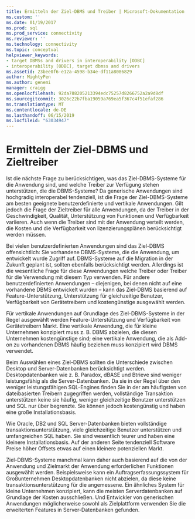 ```yaml
---
title: Ermitteln der Ziel-DBMS und Treiber | Microsoft-Dokumentation
ms.custom: ''
ms.date: 01/19/2017
ms.prod: sql
ms.prod_service: connectivity
ms.reviewer: ''
ms.technology: connectivity
ms.topic: conceptual
helpviewer_keywords:
- target DBMSs and drivers in interoperability [ODBC]
- interoperability [ODBC], target dbmss and drivers
ms.assetid: 23bee0f6-e12a-4598-b34e-df11a8086829
author: MightyPen
ms.author: genemi
manager: craigg
ms.openlocfilehash: 92da788205213394edc75257d8266752a2a9d8df
ms.sourcegitcommit: 3026c22b7fba19059a769ea5f367c4f51efaf286
ms.translationtype: MT
ms.contentlocale: de-DE
ms.lasthandoff: 06/15/2019
ms.locfileid: "63034947"
---
```

# <a name="determining-the-target-dbmss-and-drivers"></a>Ermitteln der Ziel-DBMS und Zieltreiber
Ist die nächste Frage zu berücksichtigen, was das Ziel-DBMS-Systeme für die Anwendung sind, und welche Treiber zur Verfügung stehen unterstützen, die die DBMS-Systeme? Da generische Anwendungen sind hochgradig interoperabel tendenziell, ist die Frage der Ziel-DBMS-Systeme am besten geeignete benutzerdefinierte und vertikale Anwendungen. Gilt jedoch die Frage der Zieltreiber für alle Anwendungen, da der Treiber in der Geschwindigkeit, Qualität, Unterstützung von Funktionen und Verfügbarkeit variieren. Auch wenn die Treiber sind mit der Anwendung verteilt werden, die Kosten und die Verfügbarkeit von lizenzierungsplänen berücksichtigt werden müssen.  
  
 Bei vielen benutzerdefinierten Anwendungen sind das Ziel-DBMS offensichtlich: Sie vorhandene DBMS-Systeme, die die Anwendung, um entwickelt wurde Zugriff auf. DBMS-Systeme auf die Migration in der Zukunft geplant ist, sollten ebenfalls berücksichtigt werden. Allerdings ist die wesentliche Frage für diese Anwendungen welche Treiber oder Treiber für die Verwendung mit diesem Typ verwenden. Für andere benutzerdefinierten Anwendungen – diejenigen, bei denen nicht auf eine vorhandene DBMS entwickelt wurden – kann das Ziel-DBMS basierend auf Feature-Unterstützung, Unterstützung für gleichzeitige Benutzer, Verfügbarkeit von Gerätetreibern und kostengünstige ausgewählt werden.  
  
 Für vertikale Anwendungen auf Grundlage des Ziel-DBMS-Systeme in der Regel ausgewählt werden Feature-Unterstützung und Verfügbarkeit von Gerätetreibern Markt. Eine vertikale Anwendung, die für kleine Unternehmen konzipiert muss z. B. DBMS abzielen, die diesen Unternehmen kostengünstige sind; eine vertikale Anwendung, die als Add-on zu vorhandenen DBMS häufig beziehen muss konzipiert wird DBMS verwendet.  
  
 Beim Auswählen eines Ziel-DBMS sollten die Unterschiede zwischen Desktop und Server-Datenbanken berücksichtigt werden. Desktopdatenbanken wie z. B. Paradox, dBASE und Btrieve sind weniger leistungsfähig als die Server-Datenbanken. Da sie in der Regel über den weniger leistungsfähigen SQL-Engines finden Sie in der am häufigsten von dateibasierten Treibern zugegriffen werden, vollständige Transaktion unterstützen keine sie häufig, weniger gleichzeitige Benutzer unterstützen und SQL nur über begrenzte. Sie können jedoch kostengünstig und haben eine große Installationsbasis.  
  
 Wie Oracle, DB2 und SQL Server-Datenbanken bieten vollständige transaktionsunterstützung, viele gleichzeitige Benutzer unterstützen und umfangreichen SQL haben. Sie sind wesentlich teurer und haben eine kleinere Installationsbasis. Auf der anderen Seite tendenziell Software Preise höher Offsets etwas auf einen kleinere potenziellen Markt.  
  
 Ziel-DBMS-Systeme manchmal kann daher auch basierend auf die von der Anwendung und Zielmarkt der Anwendung erforderlichen Funktionen ausgewählt werden. Beispielsweise kann ein Auftragserfassungssystem für Großunternehmen Desktopdatenbanken nicht abzielen, da diese keine transaktionsunterstützung für die angemessene. Ein ähnliches System für kleine Unternehmen konzipiert, kann die meisten Serverdatenbanken auf Grundlage der Kosten ausschließen. Und Entwickler von generischen Anwendungen möglicherweise sowohl als Zielplattform verwenden Sie die erweiterten Features in Server-Datenbanken gefunden.
